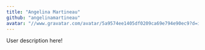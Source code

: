 ```yaml
---
title: "Angelina Martineau"
github: "angelinamartineau"
avatar: "//www.gravatar.com/avatar/5a9574ee1405df0209ca69e794e90ec9?d=identicon"
---
```


User description here!
